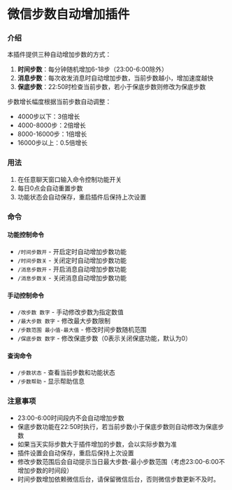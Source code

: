 # 微信步数自动增加插件

### 介绍

本插件提供三种自动增加步数的方式：
1. **时间步数**：每分钟随机增加6-18步（23:00-6:00除外）
2. **消息步数**：每次收发消息时自动增加步数，当前步数越小，增加速度越快
3. **保底步数**：22:50时检查当前步数，若小于保底步数则修改为保底步数

步数增长幅度根据当前步数自动调整：
- 4000步以下：3倍增长
- 4000-8000步：2倍增长
- 8000-16000步：1倍增长
- 16000步以上：0.5倍增长

### 用法

1. 在任意聊天窗口输入命令控制功能开关
2. 每日0点会自动重置步数
3. 功能状态会自动保存，重启插件后保持上次设置

### 命令

#### 功能控制命令
- `/时间步数开` - 开启定时自动增加步数功能
- `/时间步数关` - 关闭定时自动增加步数功能
- `/消息步数开` - 开启消息自动增加步数功能
- `/消息步数关` - 关闭消息自动增加步数功能

#### 手动控制命令
- `/改步数 数字` - 手动修改步数为指定数值
- `/最大步数 数字` - 修改最大步数限制
- `/步数范围 最小值-最大值` - 修改时间步数随机范围
- `/保底步数 数字` - 修改保底步数（0表示关闭保底功能，默认为0）

#### 查询命令
- `/步数状态` - 查看当前步数和功能状态
- `/步数帮助` - 显示帮助信息

### 注意事项

- 23:00-6:00时间段内不会自动增加步数
- 保底步数功能在22:50时执行，若当前步数小于保底步数则自动修改为保底步数
- 如果当天实际步数大于插件增加的步数，会以实际步数为准
- 插件设置会自动保存，重启后保持上次设置
- 修改步数范围后会自动提示当日最大步数-最小步数范围（考虑23:00-6:00不增加步数的时间段）
- 时间步数增加依赖微信后台，请保留微信后台，否则微信步数更新不及时。
